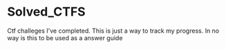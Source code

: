# Solved_CTFS
Ctf challeges I've completed.
This is just a way to track my progress.
In no way is this to be used as a answer guide
